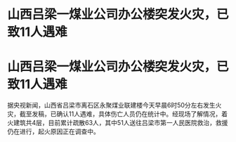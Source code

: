 # 山西吕梁一煤业公司办公楼突发火灾，已致11人遇难

# 山西吕梁一煤业公司办公楼突发火灾，已致11人遇难

据央视新闻，山西省吕梁市离石区永聚煤业联建楼今天早晨6时50分左右发生火灾，截至发稿，已确认11人遇难，具体伤亡人员仍在统计中。经现场了解情况，着火建筑共4层，目前累计疏散63人，其中51人送往吕梁市第一人民医院救治，救援仍在进行，起火原因正在调查中。

